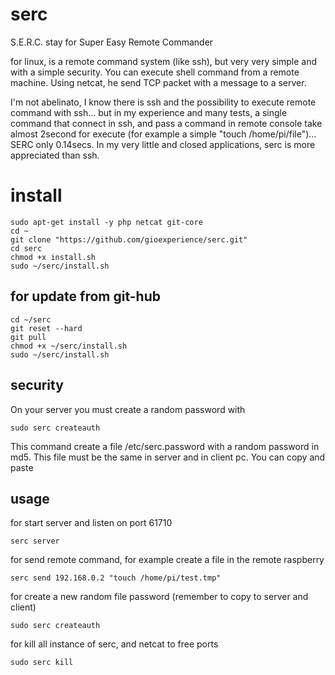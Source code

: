 # serc

S.E.R.C. stay for Super Easy Remote Commander

for linux, is a remote command system (like ssh), but very very simple and with a simple security. You can execute shell command from a remote machine. Using netcat, he send TCP packet with a message to a server.

I'm not abelinato, I know there is ssh and the possibility to execute remote command with ssh... but in my experience and many tests, a single command that connect in ssh, and pass a command in remote console take almost 2second for execute (for example a simple "touch /home/pi/file")... SERC only 0.14secs. In my very little and closed applications, serc is more appreciated than ssh.

# install

```
sudo apt-get install -y php netcat git-core
cd ~
git clone "https://github.com/gioexperience/serc.git"
cd serc
chmod +x install.sh
sudo ~/serc/install.sh
```

## for update from git-hub

```
cd ~/serc
git reset --hard
git pull
chmod +x ~/serc/install.sh
sudo ~/serc/install.sh
```

## security

On your server you must create a random password with

```sudo serc createauth```

This command create a file /etc/serc.password with a random password in md5. This file must be the same in server and in client pc. You can copy and paste

## usage

for start server and listen on port 61710

```serc server```

for send remote command, for example create a file in the remote raspberry

```serc send 192.168.0.2 "touch /home/pi/test.tmp"```
	
for create a new random file password (remember to copy to server and client)

```sudo serc createauth```

for kill all instance of serc, and netcat to free ports

```sudo serc kill```


